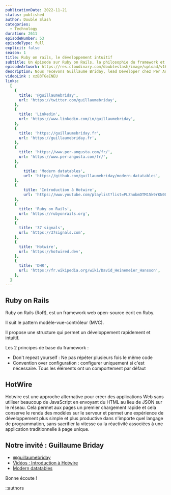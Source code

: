 ```yaml
---
publicationDate: 2022-11-21
status: published
author: Double Slash
categories:
  - Technology
duration: 2611
episodeNumber: 53
episodeType: full
explicit: false
season: 1
title: Ruby on rails, le développement intuitif
subtitle: Un épisode sur Ruby on Rails, la philosophie du framework et le retour du monolithique.
episodeArtwork: https://res.cloudinary.com/doubleslash/image/upload/v1667301483/episode/51_EpArtwork_ndarop.png
description: Nous recevons Guillaume Briday, lead Developer chez Per Angusta. Avec lui, nous allons échanger sur Ruby on Rails, la philosophie du framework et le retour en force du monolithique dans le monde du web.
videoLink : xzB3TGeENEU
links:
  [
    {
      title: '@guillaumebriday',
      url: 'https://twitter.com/guillaumebriday',
    },
    {
      title: 'Linkedin',
      url: 'https://www.linkedin.com/in/guillaumebriday',
    },
    {
      title: 'https://guillaumebriday.fr',
      url: 'https://guillaumebriday.fr',
    },
    {
      title: 'https://www.per-angusta.com/fr/',
      url: 'https://www.per-angusta.com/fr/',
    },
    {
        title: 'Modern datatables',
        url: 'https://github.com/guillaumebriday/modern-datatables',
    },
    {
        title: 'Introduction à Hotwire',
        url: 'https://www.youtube.com/playlist?list=PLZnobmDTM15k9rKN00BlvaNM-jUQSlS2S',
    },
    {
      title: 'Ruby on Rails',
      url: 'https://rubyonrails.org',
    },
    {
      title: '37 signals',
      url: 'https://37signals.com',
    },
    {
      title: 'Hotwire',
      url: 'https://hotwired.dev',
    },
    {
      title: 'DHR',
      url: 'https://fr.wikipedia.org/wiki/David_Heinemeier_Hansson',
    },
  ]
---
```

## Ruby on Rails

Ruby on Rails (RoR), est un framework web open-source écrit en Ruby.

Il suit le pattern modèle-vue-contrôleur (MVC).

Il propose une structure qui permet un développement rapidement et intuitif.

Les 2 principes de base du framework :

- Don't repeat yourself : Ne pas répéter plusieurs fois le même code
- Convention over configuration : configurer uniquement si c'est nécessaire. Tous les éléments ont un comportement par défaut

## HotWire

Hotwire est une approche alternative pour créer des applications Web sans utiliser beaucoup de JavaScript en envoyant du HTML au lieu de JSON sur le réseau.
Cela permet aux pages un premier chargement rapide et cela conserve le rendu des modèles sur le serveur et permet une expérience de développement plus simple et plus productive dans n'importe quel langage de programmation, sans sacrifier la vitesse ou la réactivité associées à une application traditionnelle à page unique.


## Notre invité : Guillaume Briday

- [@guillaumebriday](https://twitter.com/guillaumebriday)
- [Vidéos : Introduction à Hotwire](https://www.youtube.com/playlist?list=PLZnobmDTM15k9rKN00BlvaNM-jUQSlS2S)
- [Modern datatables](https://github.com/guillaumebriday/modern-datatables)

Bonne écoute !

::authors

